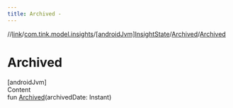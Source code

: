 ```yaml
---
title: Archived -
---
```

//[link](../../../index.md)/[com.tink.model.insights](../../index.md)/[[androidJvm]InsightState](../index.md)/[Archived](index.md)/[Archived](-archived.md)



# Archived  
[androidJvm]  
Content  
fun [Archived](-archived.md)(archivedDate: Instant)  



